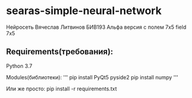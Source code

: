 # searas-simple-neural-network
Нейросеть Вячеслав Литвинов БИВ193
Альфа версия с полем 7х5
field 7x5
## Requirements(требования):
Python 3.7

Modules(библиотеки):
    '''
    pip install PyQt5 pyside2
    pip install numpy
    '''
  
Или же просто:
    pip install -r requirements.txt
